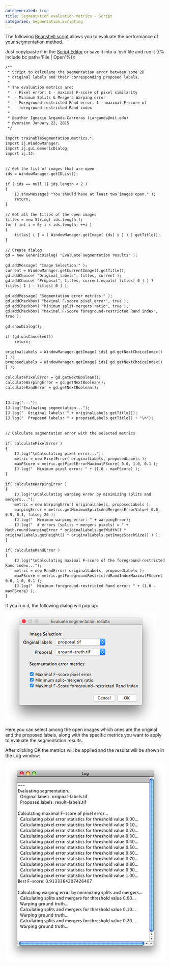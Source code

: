 ```yaml
---
autogenerated: true
title: Segmentation evaluation metrics - Script
categories: Segmentation,Scripting
---
```


The following [Beanshell script](/scripting/beanshell) allows you to evaluate the performance of your [segmentation](Category_Segmentation) method.

Just copy/paste it in the [Script Editor](/scripting/script-editor) or save it into a .bsh file and run it ({% include bc path='File | Open'%}):

    /**
     * Script to calculate the segmentation error between some 2D 
     * original labels and their corresponding proposed labels. 
     * 
     * The evaluation metrics are:
     *  - Pixel error: 1 - maximal F-score of pixel similarity
     *  - Minimum Splits & Mergers Warping error
     *  - Foreground-restricted Rand error: 1 - maximal F-score of 
     *    foreground-restricted Rand index
     * 
     * @author Ignacio Arganda-Carreras (iarganda@mit.edu)
     * @version January 22, 2015
     */
     
    import trainableSegmentation.metrics.*;
    import ij.WindowManager;
    import ij.gui.GenericDialog;
    import ij.IJ;

     
    // Get the list of images that are open
    ids = WindowManager.getIDList();
     
    if ( ids == null || ids.length < 2 )
    {
        IJ.showMessage( "You should have at least two images open." );
        return;
    }
     
    // Get all the titles of the open images        
    titles = new String[ ids.length ];
    for ( int i = 0; i < ids.length; ++i )
    {
        titles[ i ] = ( WindowManager.getImage( ids[ i ] ) ).getTitle();
    }
     
    // Create dialog        
    gd = new GenericDialog( "Evaluate segmentation results" );
             
    gd.addMessage( "Image Selection:" );
    current = WindowManager.getCurrentImage().getTitle();
    gd.addChoice( "Original_labels", titles, current );
    gd.addChoice( "Proposal", titles, current.equals( titles[ 0 ] ) ? titles[ 1 ] : titles[ 0 ] );
             
    gd.addMessage( "Segmentation error metrics:" );
    gd.addCheckbox( "Maximal F-score pixel_error", true );
    gd.addCheckbox( "Minimum split-mergers ratio", true );
    gd.addCheckbox( "Maximal F-Score foreground-restricted Rand index", true );

    gd.showDialog();
             
    if (gd.wasCanceled()) 
        return;
             
    originalLabels = WindowManager.getImage( ids[ gd.getNextChoiceIndex() ] );
    proposedLabels = WindowManager.getImage( ids[ gd.getNextChoiceIndex() ] );
     
    calculatePixelError = gd.getNextBoolean();
    calculateWarpingError = gd.getNextBoolean();
    calculateRandError = gd.getNextBoolean();
             
     
    IJ.log("---");
    IJ.log("Evaluating segmentation...");
    IJ.log("  Original labels: " + originalLabels.getTitle());
    IJ.log("  Proposed labels: " + proposedLabels.getTitle() + "\n");

     
    // Calculate segmentation error with the selected metrics
     
    if( calculatePixelError )
    {
        IJ.log("\nCalculating pixel error...");
        metric = new PixelError( originalLabels, proposedLabels );
        maxFScore = metric.getPixelErrorMaximalFScore( 0.0, 1.0, 0.1 ); 
        IJ.log("  Minimum pixel error: " + (1.0 - maxFScore) ); 
    }

    if( calculateWarpingError )
    {
        IJ.log("\nCalculating warping error by minimizing splits and mergers...");
        metric = new WarpingError( originalLabels, proposedLabels );    
        warpingError = metric.getMinimumSplitsAndMergersErrorValue( 0.0, 0.9, 0.1, false, 20 );
        IJ.log("  Minimum warping error: " + warpingError);
        IJ.log("  # errors (splits + mergers pixels) = " + Math.round(warpingError * originalLabels.getWidth() * originalLabels.getHeight() * originalLabels.getImageStackSize() ) );
    }
     
    if( calculateRandError )
    {   
        IJ.log("\nCalculating maximal F-score of the foreground-restricted Rand index...");
        metric = new RandError( originalLabels, proposedLabels );
        maxFScore = metric.getForegroundRestrictedRandIndexMaximalFScore( 0.0, 1.0, 0.1 );  
        IJ.log("  Minimum foreground-restricted Rand error: " + (1.0 - maxFScore) );     
    }       

If you run it, the following dialog will pop up:

![](/media/challenge-segmentation-metrics-script.png "Challenge-segmentation-metrics-script.png")

Here you can select among the open images which ones are the original and the proposed labels, along with the specific metrics you want to apply to evaluate the segmentation results.

After clicking OK the metrics will be applied and the results will be shown in the Log window:

![](/media/challenge-script-log-window.png "Challenge-script-log-window.png")

 
